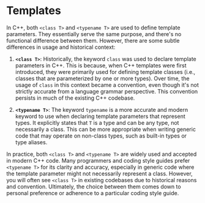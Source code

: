 # Templates

In C++, both `<class T>` and `<typename T>` are used to define template parameters.
They essentially serve the same purpose, and there's no functional difference between them.
However, there are some subtle differences in usage and historical context:

1. **`<class T>`**: Historically, the keyword `class` was used to declare template parameters in C++.
This is because, when C++ templates were first introduced, they were primarily used for defining template
classes (i.e., classes that are parameterized by one or more types).
Over time, the usage of `class` in this context became a convention, even though it's not strictly accurate
from a language grammar perspective. This convention persists in much of the existing C++ codebase.

2. **`<typename T>`**: The keyword `typename` is a more accurate and modern keyword to use when 
declaring template parameters that represent types.
It explicitly states that `T` is a type and can be any type, not necessarily a class.
This can be more appropriate when writing generic code that may operate on non-class types,
such as built-in types or type aliases.

In practice, both `<class T>` and `<typename T>` are widely used and accepted in modern C++ code.
Many programmers and coding style guides prefer `<typename T>` for its clarity and accuracy, especially in
generic code where the template parameter might not necessarily represent a class.
However, you will often see `<class T>` in existing codebases due to historical reasons and convention.
Ultimately, the choice between them comes down to personal preference or adherence to a particular coding style guide.
